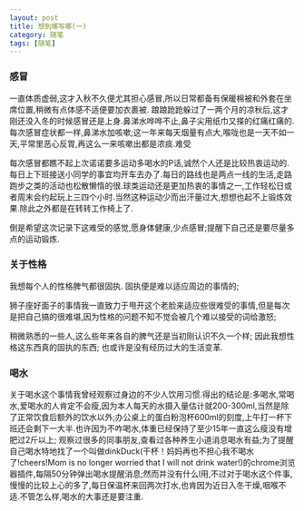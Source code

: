 ```yaml
---
layout: post
title: 想到哪写哪(一)
category: 随笔
tags: [随笔]
---
```


### 感冒

一直体质虚弱,这才入秋不久便尤其担心感冒,所以日常都备有保暖棉被和外套在坐席位置,稍微有点体感不适便要加衣裹被. 踉踉跄跄躲过了一两个月的凉秋后,这才刚还没入冬的时候感冒还是上身.鼻涕水哗哗不止,鼻子尖用纸巾又搽的红痛红痛的.每次感冒症状都一样,鼻涕水加咳嗽;这一年来每天烟量有点大,喉咙也是一天不如一天,平常里恶心反胃,再这么一来咳嗽出都是浓痰.难受

每次感冒都瞧不起上次诺诺要多运动多喝水的P话,诚然个人还是比较热衷运动的.每日上下班接送小同学的事宜均开车去办了.每日的路线也是两点一线的生活,走路跑步之类的活动也松散懒惰的很.球类运动还是更加热衷的事情之一,工作轻松日或者周末会约起玩上三四个小时.当然这种运动少而出汗量过大,想想也起不上锻炼效果.除此之外都是在转转工作椅上了.

倒是希望这次记录下这难受的感觉,愿身体健康,少点感冒;提醒下自己还是要尽量多点的运动锻炼.


### 关于性格

我想每个人的性格脾气都很固执. 固执便是难以适应周边的事情的;

狮子座好面子的事情我一直致力于甩开这个老脸来适应些很难受的事情,但是每次是把自己搞的很难堪,因为性格的问题不知不觉会被几个难以接受的词给激怒;

稍微熟悉的一些人,这么些年来各自的脾气还是当初刚认识不久一个样; 因此我想性格这东西真的固执的东西; 也或许是没有经历过大的生活变革.


### 喝水

关于喝水这个事情我曾经观察过身边的不少人饮用习惯.得出的结论是:多喝水,常喝水,爱喝水的人肯定不会瘦,因为本人每天的水摄入量估计就200-300ml,当然是除了正常饮食后额外的饮水以外;办公桌上的蛋白粉泡杯600ml的刻度,上午打一杯下班还会剩下一大半.也许因为不咋喝水,体重已经保持了至少15年一直这么瘦没有增肥过2斤以上; 观察过很多的同事朋友,查看过各种养生小道消息喝水有益;为了提醒自己喝水特地找了一个叫做dinkDuck(干杯！妈妈再也不担心我不喝水了!cheers!Mom is no longer worried that I will not drink water!)的chrome浏览器插件,每隔50分钟弹出喝水提醒消息;然而并没有什么l用,不过对于喝水这个件事,慢慢的比较上心的多了,每日保温杯来回两次打水,也肯因为近日入冬干燥,咽喉不适.不管怎么样,喝水的大事还是要注重.